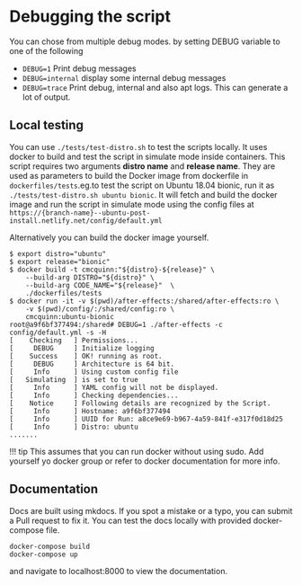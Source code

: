 # Debugging the script

You can chose from multiple debug modes. by setting DEBUG variable to one of the following

- `DEBUG=1` Print debug messages
- `DEBUG=internal` display some internal debug messages
- `DEBUG=trace` Print debug, internal and also apt logs.
This can generate a lot of output.

## Local testing

You can use `./tests/test-distro.sh` to test the scripts locally. It uses docker to build and test the script in simulate mode inside
containers. This script requires two arguments __distro name__ and __release name__. They are used as parameters to build the Docker image from dockerfile in `dockerfiles/tests`.eg.to test the script on Ubuntu 18.04 bionic, run it as
`./tests/test-distro.sh ubuntu bionic`. It will fetch and build the docker image and run the script in simulate mode using the config files at `https://{branch-name}--ubuntu-post-install.netlify.net/config/default.yml`

Alternatively you can build the docker image yourself.

```console
$ export distro="ubuntu"
$ export release="bionic"
$ docker build -t cmcquinn:"${distro}-${release}" \
    --build-arg DISTRO="${distro}" \
    --build-arg CODE_NAME="${release}"  \
    ./dockerfiles/tests
$ docker run -it -v $(pwd)/after-effects:/shared/after-effects:ro \
    -v $(pwd)/config/:/shared/config:ro \
    cmcquinn:ubuntu-bionic
root@a9f6bf377494:/shared# DEBUG=1 ./after-effects -c config/default.yml -s -H
[    Checking   ] Permissions...
[     DEBUG     ] Initialize logging
[    Success    ] OK! running as root.
[     DEBUG     ] Architecture is 64 bit.
[     Info      ] Using custom config file
[   Simulating  ] is set to true
[     Info      ] YAML config will not be displayed.
[     Info      ] Checking dependencies...
[    Notice     ] Following details are recognized by the Script.
[     Info      ] Hostname: a9f6bf377494
[     Info      ] UUID for Run: a8ce9e69-b967-4a59-841f-e317f0d18d25
[     Info      ] Distro: ubuntu
.......
```

!!! tip
    This assumes that you can run docker without using sudo. Add yourself yo docker group or refer to docker documentation
    for more info.

## Documentation

Docs are built using mkdocs. If you spot a mistake or a typo, you can submit a Pull request to fix it.
You can test the docs locally with provided docker-compose file.

```console
docker-compose build
docker-compose up
```

and navigate to localhost:8000 to view the documentation.
